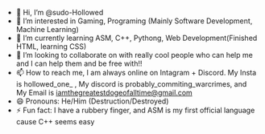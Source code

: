 - 👋 Hi, I’m @sudo-Hollowed
- 👀 I’m interested in Gaming, Programing (Mainly Software Development, Machine Learning)
- 🌱 I’m currently learning ASM, C++, Pythong, Web Development(Finished HTML, learning CSS)
- 💞️ I’m looking to collaborate on with really cool people who can help me and I can help them and be free with!!
- 📫 How to reach me, I am always online on Intagram + Discord. My Insta is hollowed_one_ , My discord is probably_commiting_warcrimes, and My Email is iamthegreatestdogeofalltime@gmail.com
- 😄 Pronouns: He/Him (Destruction/Destroyed)
- ⚡ Fun fact: I have a rubbery finger, and ASM is my first official language cause C++ seems easy

<!---
sudo-Hollowed/sudo-Hollowed is a ✨ special ✨ repository because its `README.md` (this file) appears on your GitHub profile.
You can click the Preview link to take a look at your changes.
--->
